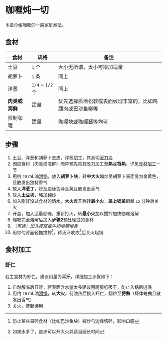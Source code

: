 # 咖喱炖一切

本章介绍咖喱的一般家庭煮法。

## 食材

| 食材 | 规格 | 备注 |
| - | - | - |
| 土豆 | `1` 个 | 大小无所谓，太小可增加适量 |
| 胡萝卜 | `1` 条 | 同上 | 
| 洋葱 | `1/4` ~ `1/2` 个 | 同上 |
| **肉类或海鲜** | 适量 | 优先选择质地松软或表面纹理丰富的，比如鸡腿肉或巴沙鱼柳等 |
| 预制咖喱 | 适量 | 咖喱块或咖喱酱等均可 |

## 步骤

1. 土豆、洋葱和胡萝卜去皮，洋葱[切丁](../material/onion.md#切丁)，其余切[滚刀块](../technic/cutting/gun-dao-kuai.md)
2. 因应食材（肉类或海鲜）而异预先将其改刀加工至**熟**或**将熟**，详见[食材加工](#食材加工)一节
3. 用约 `40` mL油[滑锅](../cooker/wok.md#热锅冷油)，放入**胡萝卜块**，转**中大火**煸炒至胡萝卜表面变为金黄色，且散发出独特香气
4. 放入**洋葱丁**，炒至边缘色泽金黄且散发出香气
5. 放入**土豆块**，略加翻炒
6. 加入刚好没过食材的清水，**大火**煮开后转**最小火**，**盖上锅盖**焖煮 `15` 分钟后关火
7. 开盖，加入适量咖喱，重新打火，转**最小火**加以搅拌加快咖喱溶解
8. 咖喱完全溶解后加入**步骤2**预处理过的食材
9. _（可选）加入椰浆或牛奶增稠增香_
10. 用炒勺背面轻推搅拌[^轻轻搅拌的原因]，待汤汁收浓[^水多了怎么办]后关火起锅

## 食材加工

### 虾仁

若主食材为虾仁，建议用量为**半斤**，详细加工步骤如下：

1. 自然解冻后开背，若表面含水量太多建议用厨房纸吸干，防止入锅后迸溅
2. 用约 `20` mL油[滑锅](../cooker/wok.md#热锅冷油)，转**大火**，待油热后投入虾仁，翻炒至**将熟**（虾体蜷曲且散发出香气）
3. 关火，盛起待用

[^轻轻搅拌的原因]: 防止某些易碎食材（比如巴沙鱼块）被炒勺边缘切碎，影响口感
[^水多了怎么办]: 如果水多了，这步可以开大火并适当延长时间